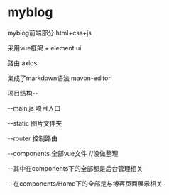 # myblog

myblog前端部分 html+css+js

采用vue框架 + element ui

路由 axios

集成了markdown语法  mavon-editor

项目结构--

--main.js 项目入口

--static 图片文件夹

--router 控制路由

--components 全部vue文件 //没做整理

--其中在components下的全部都是后台管理相关

--在components/Home下的全部是与博客页面展示相关


